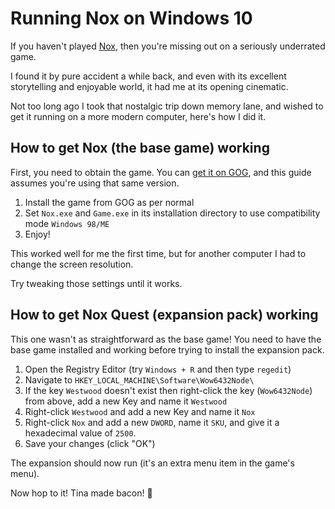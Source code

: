 # Running Nox on Windows 10

If you haven't played [Nox](https://en.wikipedia.org/wiki/Nox_(video_game)), then you're missing out on a seriously underrated game.

I found it by pure accident a while back, and even with its excellent storytelling and enjoyable world, it had me at its opening cinematic.

Not too long ago I took that nostalgic trip down memory lane, and wished to get it running on a more modern computer, here's how I did it.

## How to get Nox (the base game) working

First, you need to obtain the game. You can [get it on GOG](https://www.gog.com/game/nox), and this guide assumes you're using that same version.

1. Install the game from GOG as per normal
2. Set `Nox.exe` and `Game.exe` in its installation directory to use compatibility mode `Windows 98/ME`
3. Enjoy!

<div class="warning">

This worked well for me the first time, but for another computer I had to change the screen resolution.

Try tweaking those settings until it works.
</div>

## How to get Nox Quest (expansion pack) working

This one wasn't as straightforward as the base game! You need to have the base game installed and working before trying to install the expansion pack.

1. Open the Registry Editor (try `Windows + R` and then type `regedit`)
2. Navigate to `HKEY_LOCAL_MACHINE\Software\Wow6432Node\`
3. If the key `Westwood` doesn't exist then right-click the key (`Wow6432Node`) from above, add a new Key and name it `Westwood`
4. Right-click `Westwood` and add a new Key and name it `Nox`
5. Right-click `Nox` and add a new `DWORD`, name it `SKU`, and give it a hexadecimal value of `2500`.
6. Save your changes (click "OK")

The expansion should now run (it's an extra menu item in the game's menu).

Now hop to it! Tina made bacon! 🥓
